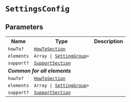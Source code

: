 # `SettingsConfig`
## Parameters 
<table><tr><th>Name</th><th>Type</th><th>Description</th></tr>
<tr><td><code>howTo?</code></td><td><code><a href='HowToSection.md'>HowToSection</a></code></td><td></td></tr>
<tr><td><code>elements</code></td><td><code>Array<SettingElement<T> | <a href='SettingGroup.md'>SettingGroup<T></a>></code></td><td></td></tr>
<tr><td><code>support?</code></td><td><code><a href='SupportSection.md'>SupportSection</a></code></td><td></td></tr>
<tr><td colspan='3'><b><em>Common for all elements</em></b></td></tr>
<tr><td><code>howTo?</code></td><td><code><a href='HowToSection.md'>HowToSection</a></code></td><td></td></tr>
<tr><td><code>elements</code></td><td><code>Array<SettingElement<T> | <a href='SettingGroup.md'>SettingGroup<T></a>></code></td><td></td></tr>
<tr><td><code>support?</code></td><td><code><a href='SupportSection.md'>SupportSection</a></code></td><td></td></tr>
</table>
